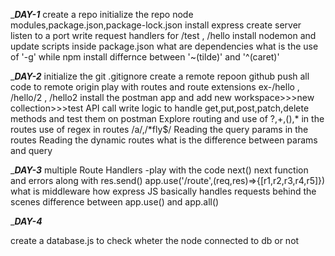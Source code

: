 ________________________________________________________DAY-1_______________________________________________________
create a repo
initialize the repo
node modules,package.json,package-lock.json
install express
create server
listen to a port
write request handlers for /test , /hello
install nodemon and update scripts inside package.json
what are dependencies
what is the use of '-g' while npm install
differnce between '~(tilde)' and '^(caret)'

________________________________________________________DAY-2_______________________________________________________
initialize the git 
.gitignore
create a remote repoon github
push all code to remote origin
play with routes and route extensions ex-/hello , /hello/2 , /hello2
install the postman app and add new workspace>>>new collection>>>test API call
write logic to handle get,put,post,patch,delete methods and test them on postman
Explore routing and use of ?,+,(),* in the routes
use of regex in routes /a/,/*fly$/
Reading the query params in the routes 
Reading the dynamic routes
what is the difference between params and query

________________________________________________________DAY-3_______________________________________________________
multiple Route Handlers -play with the code
next()
next function and errors along with res.send()
app.use('/route',(req,res)=>{[r1,r2,r3,r4,r5]})
what is middleware
how express JS basically handles requests behind the scenes
difference between app.use() and app.all()

________________________________________________________DAY-4_______________________________________________________

create a database.js to check wheter the node connected to db or not
